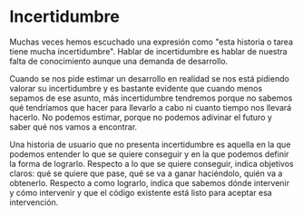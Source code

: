 # Incertidumbre

Muchas veces hemos escuchado una expresión como "esta historia o tarea tiene mucha incertidumbre". Hablar de incertidumbre es hablar de nuestra falta de conocimiento aunque una demanda de desarrollo.

Cuando se nos pide estimar un desarrollo en realidad se nos está pidiendo valorar su incertidumbre y es bastante evidente que cuando menos sepamos de ese asunto, más incertidumbre tendremos porque no sabemos qué tendríamos que hacer para llevarlo a cabo ni cuanto tiempo nos llevará hacerlo. No podemos estimar, porque no podemos adivinar el futuro y saber qué nos vamos a encontrar.

Una historia de usuario que no presenta incertidumbre es aquella en la que podemos entender lo que se quiere conseguir y en la que podemos definir la forma de lograrlo. Respecto a lo que se quiere conseguir, indica objetivos claros: qué se quiere que pase, qué se va a ganar haciéndolo, quién va a obtenerlo. Respecto a como lograrlo, indica que sabemos dónde intervenir y cómo intervenir y que el código existente está listo para aceptar esa intervención.


